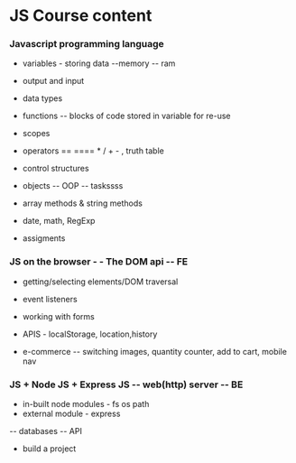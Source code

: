 # JS Course content

### Javascript programming language

- variables - storing data --memory -- ram
- output and input
- data types
- functions -- blocks of code stored in variable for re-use
- scopes
- operators == ==== \* / + - , truth table
- control structures

- objects -- OOP -- taskssss
- array methods & string methods
- date, math, RegExp
- assigments

### JS on the browser - - The DOM api -- FE

- getting/selecting elements/DOM traversal
- event listeners
- working with forms
- APIS - localStorage, location,history

- e-commerce -- switching images, quantity counter, add to cart, mobile nav

### JS + Node JS + Express JS -- web(http) server -- BE

- in-built node modules - fs os path
- external module - express

-- databases
-- API

- build a project
